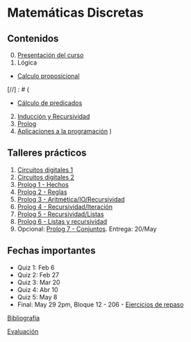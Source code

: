 # Matemáticas Discretas

## Contenidos  

0. [Presentación del curso](0-presentacion/index.html)  
1. Lógica  
  - [Calculo proposicional](1.1-proposiciones/index.html)  

[//] : # (
  - [Cálculo de predicados](1.2-predicados/index.html)  
2. [Inducción y Recursividad](2-induccionRecursividad/index.html)
3. [Prolog](3-Prolog/index.html)
4. [Aplicaciones a la programación](4-AplicacionesProgramacion/index.html)
)

## Talleres prácticos

1. [Circuitos digitales 1](practicas/Taller1-Logisim-201910.pdf)  
2. [Circuitos digitales 2](practicas/Taller2-Logisim-201920.pdf)  
3. [Prolog 1 - Hechos](practicas/Taller3-Prolog-201910.pdf)  
4. [Prolog 2 - Reglas](practicas/Taller4-Prolog-201910.pdf)  
5. [Prolog 3 - Aritmética/IO/Recursividad](practicas/Taller5-Prolog-201910.pdf)  
6. [Prolog 4 - Recursividad/Iteración](practicas/practica6.html)  
7. [Prolog 5 - Recursividad/Listas](practicas/Taller7-Prolog-201910.pdf)  
8. [Prolog 6 - Listas y recursividad](practicas/Taller8-Prolog-201910.pdf)  
9. Opcional: [Prolog 7 - Conjuntos](practicas/Taller9-Prolog-201910.pdf). Entrega: 20/May  


## Fechas importantes

- Quiz 1: Feb 6
- Quiz 2: Feb 27
- Quiz 3: Mar 20
- Quiz 4: Abr 10
- Quiz 5: May 8
- Final: May 29 2pm, Bloque 12 - 206 - [Ejercicios de repaso](2-induccionRecursividad/06-Ejercicios-201820.pdf)  
  

[Bibliografía](bibliografia.html)


[Evaluación](evaluacion.html)
